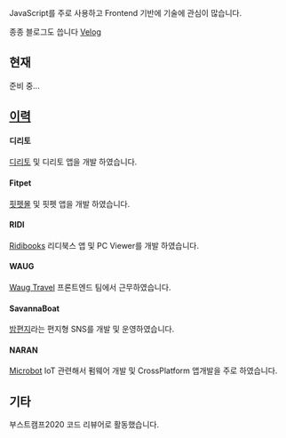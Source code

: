 JavaScript를 주로 사용하고 Frontend 기반에 기술에 관심이 많습니다.

종종 블로그도 씁니다 [Velog](https://velog.io/@eomttt)

## 현재
준비 중...

## [이력](https://eomttt.github.io/eomttt-blog/)
#### 디리토
[디리토](https://www.diritto.co.kr/series/all) 및 디리토 앱을 개발 하였습니다.

#### Fitpet
[핏펫몰](https://v.fitpetmall.com/) 및 핏펫 앱을 개발 하였습니다.

#### RIDI
[Ridibooks](https://ridibooks.com/) 리디북스 앱 및 PC Viewer를 개발 하였습니다.

#### WAUG
[Waug Travel](https://waug.com) 프론트엔드 팀에서 근무하였습니다.

#### SavannaBoat
[밤편지](https://apps.apple.com/kr/app/%EB%B0%A4%ED%8E%B8%EC%A7%80/id1355577547)라는 편지형 SNS를 개발 및 운영하였습니다.

#### NARAN
[Microbot](https://microbot.is/)
IoT 관련해서 펌웨어 개발 및 CrossPlatform 앱개발을 주로 하였습니다.


## 기타
부스트캠프2020 코드 리뷰어로 활동했습니다.
